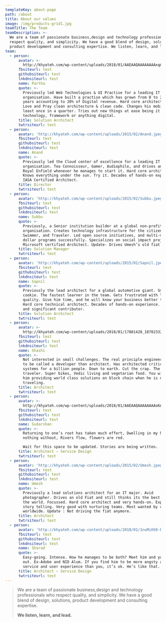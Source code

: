 ```yaml
---
templateKey: about-page
path: /about
title: About our values
image: /img/products-grid1.jpg
teamTitle: The Team
teamDescription: >-
  We are a team of passionate business,design and technology professionals who
  respect quality, and simplicity. We have a good blend of design, solutions,
  product development and consulting expertise. We listen, learn, and lead.
team:
  - person:
      avatar: >-
        http://khyateh.com/wp-content/uploads/2018/01/AAEAAQAAAAAAAAxqAAAAJDNkZjQ1ZDg2LTAxMWUtNDliOS1hYWJjLTk3MmRiNzg3NTBmOA-blackwhite.jpg
      fbsiteurl: test
      githubsiteurl: test
      lnkdnsiteurl: test
      name: Partha
      quote: >-
        Previously led Web Technologies & UI Practise for a leading IT services
        organisation. Have built a practise which has grown from 0 to 200+ in 2
        years accounting to 20% of Digital revenue. Hard core architect. Eat,
        Love and Pray clean architecture & clean code. Changes his mobile at
        least once in a quarter. Tries out new things at ease being it a gadget,
        technology, framework or anything digital.
      title: Solution Architect
      twtrsiteurl: test
  - person:
      avatar: 'http://khyateh.com/wp-content/uploads/2015/02/Anand.jpeg'
      fbsiteurl: test
      githubsiteurl: test
      lnkdnsiteurl: test
      name: Anand
      quote: >-
        Previously led the Cloud center of excellence for a leading IT services
        organisation. Tea Connoisseur, Gamer, Audiophile, and drives an old
        Royal Enfield whenever he manages to start it. Hard core architect.
        Knows everything under the sun. Try it. Decades of hands-on experience.
        IASA Certified Architect.
      title: Director
      twtrsiteurl: test
  - person:
      avatar: 'http://khyateh.com/wp-content/uploads/2015/02/Subbu.jpeg'
      fbsiteurl: test
      githubsiteurl: test
      lnkdnsiteurl: test
      name: Subbu
      quote: >-
        Previously, a Senior institution builder at a global non-profit
        organisation. Creates technology infrastructure for the citizen sector.
        Swimmer, and Traveler. Led open source initiatives, and multi-million
        dollar programs successfully. Specializes on social impact projects.
        Microsoft certified Architect. Update- Drives Umesh’s old fiat now.
      title: Solution Manager
      twtrsiteurl: test
  - person:
      avatar: 'http://khyateh.com/wp-content/uploads/2015/02/Sapnil.jpeg'
      fbsiteurl: test
      githubsiteurl: test
      lnkdnsiteurl: test
      name: Sapnil
      quote: >-
        Previously the lead architect for a global automotive giant. Smart
        cookie. The fastest learner in the team. Gets frustrated with low
        quality. Give him time, and he will know your business better than you.
        Hard core technical architect. Decades of hands-on experience. Silent
        and significant contributor.
      title: Solution Architect
      twtrsiteurl: test
  - person:
      avatar: >-
        http://khyateh.com/wp-content/uploads/2018/01/17881428_1870233263217122_431803728333373440_n-blackwhite.jpg
      fbsiteurl: test
      githubsiteurl: test
      lnkdnsiteurl: test
      name: Shashi
      quote: >-
        Not interested in small challenges. The real principle engineer. Likes
        to be called a developer than architect. Has architected critical
        systems for a billion people. Down to earth. Cut the crap. The original
        traveler. Super bikes, Vedic living and vegetarian food. You will find
        him providing world class solutions on block chain when he is not
        traveling.
      title: Architect
      twtrsiteurl: test
  - person:
      avatar: >-
        http://khyateh.com/wp-content/uploads/2018/01/AAEAAQAAAAAAAAoKAAAAJDRmM2Y0YTljLWFmNmEtNDY0NC04MjVjLWI4MmQ0ZTIwNDI2Zg-blackwhite.jpg
      fbsiteurl: test
      githubsiteurl: test
      lnkdnsiteurl: test
      name: Sudarshan
      quote: >-
        Returning to one’s root has taken much effort, Dwelling in my hut, I see
        nothing without, Rivers flow, flowers are red.

        Wait for this space to be updated. Stories are being written.
      title: Architect – Service Design
      twtrsiteurl: test
  - person:
      avatar: 'http://khyateh.com/wp-content/uploads/2015/02/Umesh.jpeg'
      fbsiteurl: test
      githubsiteurl: test
      lnkdnsiteurl: test
      name: Umesh
      quote: >-
        Previously a lead solutions architect for an IT major. Avid
        photographer. Drives an old Fiat and still thinks its the best car in
        the world. Focussed. Hard core architect and very hands-on. Expert in
        story telling. Very good with nurturing teams. Most wanted by customers
        worldwide. Update : Not driving the fiat anymore.
      title: Architect
      twtrsiteurl: test
  - person:
      avatar: 'http://khyateh.com/wp-content/uploads/2018/01/1nuMiH50-blackwhite.jpg'
      fbsiteurl: test
      githubsiteurl: test
      lnkdnsiteurl: test
      name: Sharad
      quote: >-
        Easy-going. Intense. How he manages to be both? Meet him and you’ll find
        out. Ex-Adobe and NID Alum. If you find him to be more angsty about your
        service and user experience than you, it’s ok. He’s like that.
      title: Architect – Service Design
      twtrsiteurl: test
---
```

> We are a team of passionate business,design and technology professionals who respect quality, and simplicity. We have a good blend of design, solutions, product development and consulting expertise.
>
>
> **We listen, learn, and lead.**
